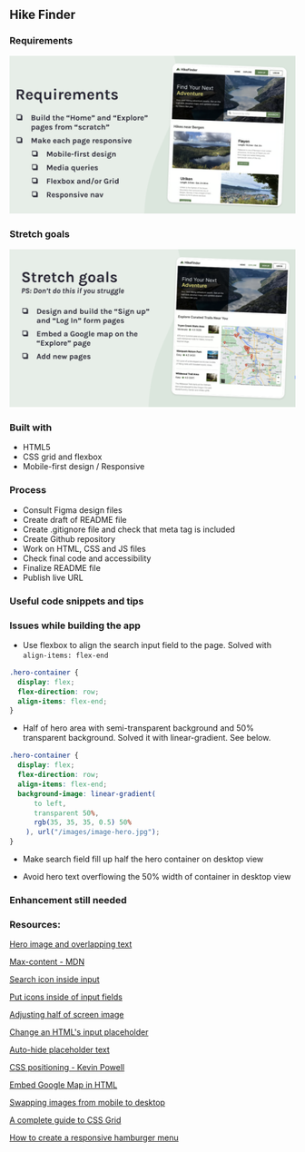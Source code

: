 ## Hike Finder

### Requirements

![screenshot](images/requirements.png)

### Stretch goals

![screenshot](images/stretch-goals.png)

### Built with

- HTML5
- CSS grid and flexbox
- Mobile-first design / Responsive

### Process

- Consult Figma design files
- Create draft of README file
- Create .gitignore file and check that meta tag is included
- Create Github repository
- Work on HTML, CSS and JS files
- Check final code and accessibility
- Finalize README file
- Publish live URL

### Useful code snippets and tips

### Issues while building the app

- Use flexbox to align the search input field to the page. Solved with `align-items: flex-end`

```css
.hero-container {
  display: flex;
  flex-direction: row;
  align-items: flex-end;
}
```

- Half of hero area with semi-transparent background and 50% transparent background. Solved it with linear-gradient. See below.

```css
.hero-container {
  display: flex;
  flex-direction: row;
  align-items: flex-end;
  background-image: linear-gradient(
      to left,
      transparent 50%,
      rgb(35, 35, 35, 0.5) 50%
    ), url("/images/image-hero.jpg");
}
```

- Make search field fill up half the hero container on desktop view

- Avoid hero text overflowing the 50% width of container in desktop view

### Enhancement still needed

### Resources:

[Hero image and overlapping text](https://stackoverflow.com/questions/75227421/hero-image-with-overlapping-text-box)

[Max-content - MDN](https://developer.mozilla.org/en-US/docs/Web/CSS/max-content)

[Search icon inside input](https://nikitahl.com/search-icon-inside-input)

[Put icons inside of input fields](https://teamtreehouse.com/community/how-do-i-put-icons-inside-of-input-fields)

[Adjusting half of screen image](https://stackoverflow.com/questions/51305396/css-half-of-screen-image-and-half-of-screen-background-color-with-a-container-o)

[Change an HTML's input placeholder](https://stackoverflow.com/questions/2610497/change-an-html-inputs-placeholder-color-with-css)

[Auto-hide placeholder text](https://www.w3docs.com/snippets/css/how-to-auto-hide-placeholder-text-on-focus-with-css-and-jquery.html)

[CSS positioning - Kevin Powell](https://www.youtube.com/watch?v=jFcWa9kiOHQ)

[Embed Google Map in HTML](https://blog.hubspot.com/website/how-to-embed-google-map-in-html)

[Swapping images from mobile to desktop](https://stackoverflow.com/questions/28966158/changing-image-depending-on-mobile-or-desktop-html-css)

[A complete guide to CSS Grid](https://css-tricks.com/snippets/css/complete-guide-grid/)

[How to create a responsive hamburger menu](https://www.youtube.com/watch?v=flItyHiDm7E)
